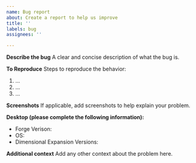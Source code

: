 ```yaml
---
name: Bug report
about: Create a report to help us improve
title: ''
labels: bug
assignees: ''

---
```


**Describe the bug**
A clear and concise description of what the bug is.

**To Reproduce**
Steps to reproduce the behavior:
1. ...
2. ...
3. ...

**Screenshots**
If applicable, add screenshots to help explain your problem.

**Desktop (please complete the following information):**
 - Forge Verison: 
 - OS:
 - Dimensional Expansion Versions:

**Additional context**
Add any other context about the problem here.
